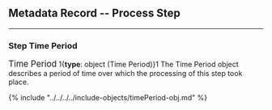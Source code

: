 ## Metadata Record -- Process Step
---

### Step Time Period

<span class="md-panel" style="font-size: larger">Time Period</span> 1{**type**: object (<span class="md-panel">Time Period</span>)}1 The <span class="md-panel">Time Period</span> object describes a period of time over which the processing of this step took place. 

{% include "../../../../include-objects/timePeriod-obj.md" %}
